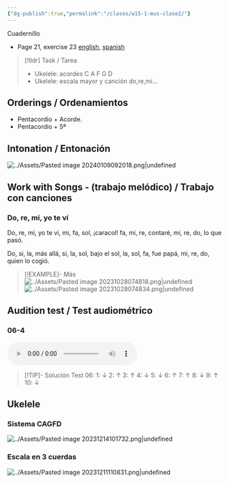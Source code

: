 ```yaml
---
{"dg-publish":true,"permalink":"/clases/w15-1-mus-clase2/"}
---
```


<div class=slide>

Cuadernillo

- Page 21, exercise 23 [english](https://www.blinklearning.com/v/1703163655/themes/tmpux/launch.php?theme=tmpux#activity/4239478/65132310/421303490), [spanish](https://www.blinklearning.com/v/1700137415/theme_tmpux/launch.php?theme=tmpux#responsive/book/4177206)

</div>
<div class=slide>

> [!tldr] Task / Tarea
> - Ukelele: acordes C A F G D
> - Ukelele: escala mayor y canción do,re,mi...

</div>
<div class=slide>

## Orderings / Ordenamientos

- Pentacordio + Acorde.
- Pentacordio + 5ª

</div>
 
<div class=slide>

## Intonation / Entonación

![../Assets/Pasted image 20240109092018.png|undefined](/img/user/Assets/Pasted%20image%2020240109092018.png)

</div>

<div class=slide>

## Work with Songs - (trabajo melódico) / Trabajo con canciones

### Do, re, mi, yo te ví

Do, re, mi, yo te vi,
mi, fa, sol, ¡caracol!
fa, mi, re, contaré,
mi, re, do, lo que pasó.

Do, si, la, más allá,
si, la, sol, bajo el sol,
la, sol, fa, fue papá,
mi, re, do, quien lo cogió.

>[!EXAMPLE]- Más
>![../Assets/Pasted image 20231028074818.png|undefined](/img/user/Assets/Pasted%20image%2020231028074818.png)
>![../Assets/Pasted image 20231028074834.png|undefined](/img/user/Assets/Pasted%20image%2020231028074834.png)

</div>
 
<div class=slide>

## Audition test / Test audiométrico

### 06-4

<audio src="https://docs.google.com/uc?export=download&id=1zvzEIyXAStFHsbYEz_6nHExEx_RCKHyK" controls></audio>

> [!TIP]- Solución
>Test 06: 1: ↓   2: ↑    3: ↑    4: ↓    5: ↓    6: ↑    7: ↑    8: ↓    9: ↑    10: ↓

</div>
<div class=slide>

## Ukelele

### Sistema CAGFD

![../Assets/Pasted image 20231214101732.png|undefined](/img/user/Assets/Pasted%20image%2020231214101732.png)

</div>
<div class=slide>

### Escala en 3 cuerdas

![../Assets/Pasted image 20231211110831.png|undefined](/img/user/Assets/Pasted%20image%2020231211110831.png)

</div>
